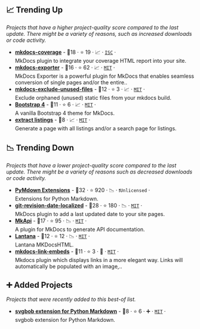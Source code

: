 ## 📈 Trending Up

_Projects that have a higher project-quality score compared to the last update. There might be a variety of reasons, such as increased downloads or code activity._

- <b><a href="https://github.com/pawamoy/mkdocs-coverage">mkdocs-coverage</a></b>  - 🥇18 ·  ⭐ 19 · 📈 · <code><a href="http://bit.ly/3hkKRql">ISC</a></code> · <code><img src="https://cdn.icon-icons.com/icons2/1465/PNG/32/701electricplug_100845.png" style="display:inline;" width="13" height="13"></code><br>MkDocs plugin to integrate your coverage HTML report into your site.
- <b><a href="https://github.com/adrienbrignon/mkdocs-exporter">mkdocs-exporter</a></b>  - 🥈16 ·  ⭐ 62 · 📈 · <code><a href="http://bit.ly/34MBwT8">MIT</a></code> · <code><img src="https://cdn.icon-icons.com/icons2/1465/PNG/32/701electricplug_100845.png" style="display:inline;" width="13" height="13"></code><br>MkDocs Exporter is a powerful plugin for MkDocs that enables seamless conversion of single pages and/or the entire..
- <b><a href="https://github.com/JonasDoesThings/mkdocs-exclude-unused-files">mkdocs-exclude-unused-files</a></b>  - 🥉12 ·  ⭐ 3 · 📈 · <code><a href="http://bit.ly/34MBwT8">MIT</a></code> · <code><img src="https://cdn.icon-icons.com/icons2/1465/PNG/32/701electricplug_100845.png" style="display:inline;" width="13" height="13"></code><br>Exclude orphaned (unused) static files from your mkdocs build.
- <b><a href="https://github.com/LukeCarrier/mkdocs-theme-bootstrap4">Bootstrap 4</a></b>  - 🥈11 ·  ⭐ 6 · 📈 · <code><a href="http://bit.ly/34MBwT8">MIT</a></code> · <code><img src="https://cdn.icon-icons.com/icons2/1495/PNG/32/preferencesdesktoptheme_102980.png" style="display:inline;" width="13" height="13"></code><br>A vanilla Bootstrap 4 theme for MkDocs.
- <b><a href="https://github.com/six-two/mkdocs-extract-listings-plugin">extract listings</a></b>  - 🥉8 · 📈 · <code><a href="http://bit.ly/34MBwT8">MIT</a></code> · <code><img src="https://cdn.icon-icons.com/icons2/1465/PNG/32/701electricplug_100845.png" style="display:inline;" width="13" height="13"></code><br>Generate a page with all listings and/or a search page for listings.

## 📉 Trending Down

_Projects that have a lower project-quality score compared to the last update. There might be a variety of reasons such as decreased downloads or code activity._

- <b><a href="https://github.com/facelessuser/pymdown-extensions">PyMdown Extensions</a></b>  - 🥇32 ·  ⭐ 920 · 📉 · <code>❗Unlicensed</code> · <code><img src="https://cdn.icon-icons.com/icons2/1459/PNG/32/2799201-jigsaw-processing_99781.png" style="display:inline;" width="13" height="13"></code><br>Extensions for Python Markdown.
- <b><a href="https://github.com/timvink/mkdocs-git-revision-date-localized-plugin">git-revision-date-localized</a></b>  - 🥇28 ·  ⭐ 180 · 📉 · <code><a href="http://bit.ly/34MBwT8">MIT</a></code> · <code><img src="https://cdn.icon-icons.com/icons2/1465/PNG/32/701electricplug_100845.png" style="display:inline;" width="13" height="13"></code><br>MkDocs plugin to add a last updated date to your site pages.
- <b><a href="https://github.com/daizutabi/mkapi">MkApi</a></b>  - 🥈17 ·  ⭐ 95 · 📉 · <code><a href="http://bit.ly/34MBwT8">MIT</a></code> · <code><img src="https://cdn.icon-icons.com/icons2/1465/PNG/32/701electricplug_100845.png" style="display:inline;" width="13" height="13"></code><br>A plugin for MkDocs to generate API documentation.
- <b><a href="https://github.com/WSOFT-Project/lantana">Lantana</a></b>  - 🥈12 ·  ⭐ 12 · 📉 · <code><a href="http://bit.ly/34MBwT8">MIT</a></code> · <code><img src="https://cdn.icon-icons.com/icons2/1495/PNG/32/preferencesdesktoptheme_102980.png" style="display:inline;" width="13" height="13"></code><br>Lantana MKDocsHTML.
- <b><a href="https://github.com/Aetherinox/mkdocs-link-embeds">mkdocs-link-embeds</a></b>  - 🥈11 ·  ⭐ 3 · 🐣 · <code><a href="http://bit.ly/34MBwT8">MIT</a></code> · <code><img src="https://cdn.icon-icons.com/icons2/1465/PNG/32/701electricplug_100845.png" style="display:inline;" width="13" height="13"></code><br>Mkdocs plugin which displays links in a more elegant way. Links will automatically be populated with an image,..

## ➕ Added Projects

_Projects that were recently added to this best-of list._

- <b><a href="https://github.com/mbarkhau/markdown-svgbob">svgbob extension for Python Markdown</a></b>  - 🥉8 ·  ⭐ 6 · ➕ · <code><a href="http://bit.ly/34MBwT8">MIT</a></code> · <code><img src="https://cdn.icon-icons.com/icons2/1459/PNG/32/2799201-jigsaw-processing_99781.png" style="display:inline;" width="13" height="13"></code><br>svgbob extension for Python Markdown.

